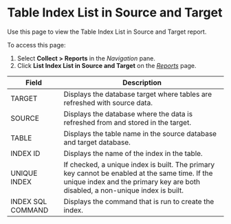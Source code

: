 # Table Index List in Source and Target

<div class="use">

Use this page to view the Table Index List in Source and Target report.

</div>

To access this page:

1.  Select <span style="font-weight: bold;">Collect \> Reports</span> in
    the <span style="font-style: italic;">Navigation</span> pane.
2.  Click <span style="font-weight: bold;"> List Index List in Source
    and Target</span> on the *[Reports](Reports.htm)*
page.

| Field             | Description                                                                                                                                                                      |
| ----------------- | -------------------------------------------------------------------------------------------------------------------------------------------------------------------------------- |
| TARGET            | Displays the database target where tables are refreshed with source data.                                                                                                        |
| SOURCE            | Displays the database where the data is refreshed from and stored in the target.                                                                                                 |
| TABLE             | Displays the table name in the source database and target database.                                                                                                              |
| INDEX ID          | Displays the name of the index in the table.                                                                                                                                     |
| UNIQUE INDEX      | If checked, a unique index is built. The primary key cannot be enabled at the same time. If the unique index and the primary key are both disabled, a non-unique index is built. |
| INDEX SQL COMMAND | Displays the command that is run to create the index.                                                                                                                            |
